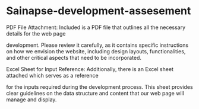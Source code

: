 # Sainapse-development-assesement

PDF File Attachment: Included is a PDF file that outlines all the necessary details for the web page

development. Please review it carefully, as it contains specific instructions on how we envision the
website, including design layouts, functionalities, and other critical aspects that need to be incorporated.


Excel Sheet for Input Reference: Additionally, there is an Excel sheet attached which serves as a reference

 for the inputs required during the development process. This sheet provides clear guidelines on the data
structure and content that our web page will manage and display.
